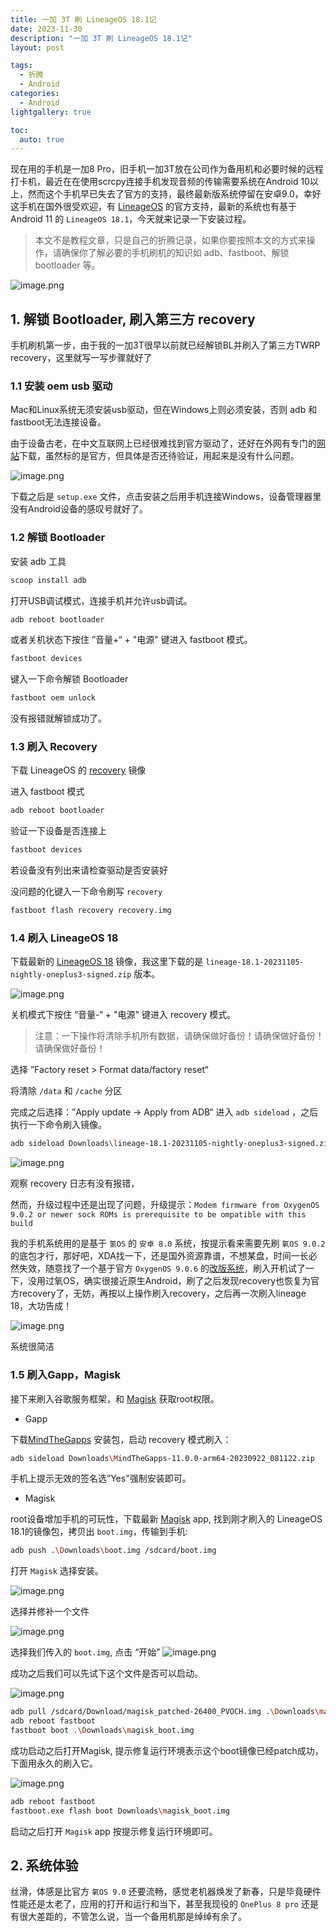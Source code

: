 ```yaml
---
title: 一加 3T 刷 LineageOS 18.1记
date: 2023-11-30
description: "一加 3T 刷 LineageOS 18.1记"
layout: post

tags:
  - 折腾
  - Android
categories:
  - Android
lightgallery: true

toc:
  auto: true
---
```


现在用的手机是一加8 Pro，旧手机一加3T放在公司作为备用机和必要时候的远程打卡机，最近在在使用scrcpy连接手机发现音频的传输需要系统在Android 10以上，然而这个手机早已失去了官方的支持，最终最新版系统停留在安卓9.0，幸好这手机在国外很受欢迎，有 [LineageOS](https://download.lineageos.org/devices/oneplus3/builds) 的官方支持，最新的系统也有基于Android 11 的 `LineageOS 18.1`，今天就来记录一下安装过程。

> 本文不是教程文章，只是自己的折腾记录，如果你要按照本文的方式来操作，请确保你了解必要的手机刷机的知识如 adb、fastboot、解锁 bootloader 等。

![image.png](https://img.linkzz.eu.org/main/images/2023/11/a33f29c483d4231a3d9135e2431961ba.png)

## 1. 解锁 Bootloader, 刷入第三方 recovery

手机刷机第一步，由于我的一加3T很早以前就已经解锁BL并刷入了第三方TWRP recovery，这里就写一写步骤就好了

### 1.1 安装 oem usb 驱动

Mac和Linux系统无须安装usb驱动，但在Windows上则必须安装，否则 adb 和fastboot无法连接设备。

由于设备古老，在中文互联网上已经很难找到官方驱动了，还好在外网有专门的[网站](https://oneplususbdrivers.com/)下载，虽然标的是官方，但具体是否还待验证，用起来是没有什么问题。

![image.png](https://img.linkzz.eu.org/main/images/2023/11/fcdffc63063c8d58a1bb5efe24b39fec.png)

下载之后是 `setup.exe` 文件，点击安装之后用手机连接Windows，设备管理器里没有Android设备的感叹号就好了。

### 1.2 解锁 Bootloader

安装 adb 工具

```bash
scoop install adb
```

打开USB调试模式，连接手机并允许usb调试。

```bash
adb reboot bootloader
```

或者关机状态下按住 ”音量+“ + "电源" 键进入 fastboot 模式。

```bash
fastboot devices
```

键入一下命令解锁 Bootloader

```bash
fastboot oem unlock
```

没有报错就解锁成功了。

### 1.3 刷入 Recovery

下载 LineageOS 的 [recovery](https://download.lineageos.org/devices/oneplus3) 镜像

进入 fastboot 模式

```bash
adb reboot bootloader
```

验证一下设备是否连接上

```bash
fastboot devices
```

若设备没有列出来请检查驱动是否安装好

没问题的化键入一下命令刷写 `recovery`

```bash
fastboot flash recovery recovery.img
```

### 1.4 刷入 LineageOS 18

下载最新的 [LineageOS 18](https://download.lineageos.org/devices/oneplus3/builds) 镜像，我这里下载的是 `lineage-18.1-20231105-nightly-oneplus3-signed.zip` 版本。

![image.png](https://img.linkzz.eu.org/main/images/2023/11/153a02517a6c77c49b081b6f9398a713.png)

关机模式下按住 ”音量-“ + "电源" 键进入 recovery 模式。

> 注意：一下操作将清除手机所有数据，请确保做好备份！请确保做好备份！请确保做好备份！

选择 ”Factory reset > Format data/factory reset“

将清除 `/data` 和 `/cache` 分区

完成之后选择：”Apply update -> Apply from ADB“ 进入 `adb sideload` ，之后执行一下命令刷入镜像。

```bash
adb sideload Downloads\lineage-18.1-20231105-nightly-oneplus3-signed.zip
```

![image.png](https://img.linkzz.eu.org/main/images/2023/11/63619dc21f7722bca51f6a1e684d63ae.png)

观察 recovery 日志有没有报错，

然而，升级过程中还是出现了问题，升级提示：`Modem firmware from OxygenOS 9.0.2 or newer sock ROMs is prerequisite to be ompatible with this build`

我的手机系统用的是基于 `氢OS` 的 `安卓 8.0` 系统，按提示看来需要先刷 `氧OS 9.0.2` 的底包才行，那好吧，XDA找一下，还是国外资源靠谱，不想某盘，时间一长必然失效，随意找了一个基于官方 `OxygenOS 9.0.6` 的[改版系统](https://xdaforums.com/t/rom-theone3tos-oxygenos-aroma-open-beta-30-stable-9-0-6-11-22-2019.3730932/)，刷入开机试了一下，没用过氧OS，确实很接近原生Android，刷了之后发现recovery也恢复为官方recovery了，无妨，再按以上操作刷入recovery，之后再一次刷入lineage 18，大功告成！

![image.png](https://img.linkzz.eu.org/main/images/2023/11/413862ff65d275ee0dd4c57e776f54cb.png)

系统很简洁

### 1.5 刷入Gapp，Magisk

接下来刷入谷歌服务框架，和 [Magisk](https://github.com/topjohnwu/Magisk) 获取root权限。

- Gapp

下载[MindTheGapps](https://github.com/MindTheGapps/11.0.0-arm64/releases/tag/MindTheGapps-11.0.0-arm64-20230922_081122) 安装包，启动 recovery 模式刷入：

```bash
adb sideload Downloads\MindTheGapps-11.0.0-arm64-20230922_081122.zip
```

手机上提示无效的签名选”Yes"强制安装即可。

- Magisk

root设备增加手机的可玩性，下载最新 [Magisk](https://github.com/topjohnwu/Magisk/releases/latest) app, 找到刚才刷入的 LineageOS 18.1的镜像包，拷贝出 `boot.img`，传输到手机:

```bash
adb push .\Downloads\boot.img /sdcard/boot.img
```

打开 `Magisk` 选择安装。

![image.png](https://img.linkzz.eu.org/main/images/2023/11/a0ac2619f6101b4ac709322e967b29b7.png)

选择并修补一个文件

![image.png](https://img.linkzz.eu.org/main/images/2023/11/dd2e1b1aa1b48e6d838d4dadf0c317a1.png)

选择我们传入的 `boot.img`, 点击 “开始” ![image.png](https://img.linkzz.eu.org/main/images/2023/11/f3de1d5c08f8fbc0ee6ec51d4937d779.png)

成功之后我们可以先试下这个文件是否可以启动。

![image.png](https://img.linkzz.eu.org/main/images/2023/11/461dd7523f4a39402fa65fe6863b8c3a.png)

```bash
adb pull /sdcard/Download/magisk_patched-26400_PVOCH.img .\Downloads\magisk_boot.img
adb reboot fastboot
fastboot boot .\Downloads\magisk_boot.img
```

成功启动之后打开Magisk, 提示修复运行环境表示这个boot镜像已经patch成功，下面用永久的刷入它。

![image.png](https://img.linkzz.eu.org/main/images/2023/11/74c862b2803215d197cd5cefa4b578ef.png)

```bash
adb reboot fastboot
fastboot.exe flash boot Downloads\magisk_boot.img
```

启动之后打开 `Magisk` app 按提示修复运行环境即可。

## 2. 系统体验

丝滑，体感是比官方 `氧OS 9.0` 还要流畅，感觉老机器焕发了新春，只是毕竟硬件性能还是太老了，应用的打开和运行和当下，甚至我现役的 `OnePlus 8 pro` 还是有很大差距的，不管怎么说，当一个备用机那是绰绰有余了。
